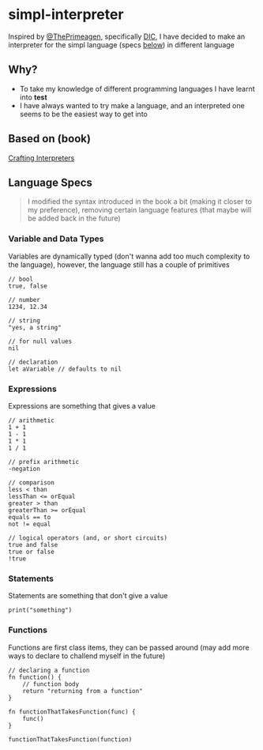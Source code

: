 # simpl-interpreter
Inspired by [@ThePrimeagen](https://github.com/theprimeagen), specifically [DIC](https://github.com/ThePrimeagen/ts-rust-zig-deez), I have decided to make an interpreter for the simpl language (specs [below](#language-specs)) in different language

## Why?
- To take my knowledge of different programming languages I have learnt into **test**
- I have always wanted to try make a language, and an interpreted one seems to be the easiest way to get into

## Based on (book)
[Crafting Interpreters](https://craftinginterpreters.com)

## Language Specs
> I modified the syntax introduced in the book a bit (making it closer to my preference), removing certain language features (that maybe will be added back in the future) 

### Variable and Data Types
Variables are dynamically typed (don't wanna add too much complexity to the language), however, the language still has a couple of primitives
```
// bool
true, false

// number
1234, 12.34

// string
"yes, a string"

// for null values
nil

// declaration
let aVariable // defaults to nil
```

### Expressions
Expressions are something that gives a value
```
// arithmetic
1 + 1
1 - 1
1 * 1
1 / 1

// prefix arithmetic
-negation

// comparison
less < than
lessThan <= orEqual
greater > than
greaterThan >= orEqual
equals == to
not != equal

// logical operators (and, or short circuits)
true and false
true or false
!true
```

### Statements
Statements are something that don't give a value
```
print("something")
```

### Functions
Functions are first class items, they can be passed around (may add more ways to declare to challend myself in the future)
```
// declaring a function
fn function() {
    // function body
    return "returning from a function"
}

fn functionThatTakesFunction(func) {
    func()
}

functionThatTakesFunction(function)
```

